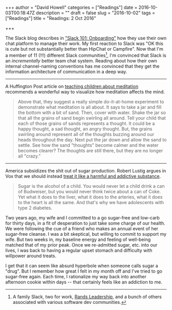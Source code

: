 +++
author = "David Howell"
categories = ["Readings"]
date = 2016-10-03T00:18:47Z
description = ""
draft = false
slug = "2016-10-02"
tags = ["Readings"]
title = "Readings: 2 Oct 2016"

+++


The Slack blog describes in ["Slack 101: Onboarding"][1] how they use their own chat platform to manage their work. My first reaction to Slack was "OK this is cute but not substantially better than HipChat or Campfire". Now that I'm a member of 11 (!!!) different Slack communities[^1], I'm convinced that Slack is an _incrementally_ better team chat system. Reading about how their own internal channel-naming conventions has me convinced that they get the information architecture of communication in a deep way.

---

A Huffington Post article on [teaching children about meditation][3] recommends a wonderful way to visualize how meditation affects the mind.

> Above that, they suggest a really simple do-it-at-home experiment to demonstrate what meditation is all about. It says to take a jar and fill the bottom with a bit of sand. Then, cover with water. Shake the jar so that all the grains of sand begin swirling all around. Tell your child that each of those grains of sands represents a thought. It could be a happy thought, a sad thought, an angry thought. But, the grains swirling around represent all of the thoughts buzzing around our heads throughout the day. Next put the jar down and allow the sand to settle. See how the sand "thoughts" become calmer and the water becomes clearer? The thoughts are still there, but they are no longer all "crazy."

---

America subsidizes the shit out of sugar production. Robert Lustig argues in Vox that we should instead [treat it like a harmful and addictive substance][4].

> Sugar is the alcohol of a child. You would never let a child drink a can of Budweiser, but you would never think twice about a can of Coke. Yet what it does to the liver, what it does to the arteries, what it does to the heart is all the same. And that's why we have adolescents with type 2 diabetes.

Two years ago, my wife and I committed to a go sugar-free and low-carb for thirty days, in a fit of desperation to just take some charge of our health. We were following the cue of a friend who makes an annual event of her sugar-free cleanse. I was a bit skeptical, but willing to commit to support my wife. But two weeks in, my baseline energy and feeling of well-being matched that of my prior peak. Once we re-admitted sugar, etc. into our lives, I was back to having a regular upset stomach and difficulty with willpower around treats.

I get that it can seem like absurd hyperbole when someone calls sugar a "drug". But I remember how great I felt in my month off and I've tried to go sugar-free again. Each time, I rationalize my way back into another afternoon cookie within days -- that certainly feels like an addiction to me.

[^1]: A family Slack, two for work, [Rands Leadership][2], and a bunch of others associated with various software dev communities.

[1]: https://slackhq.com/slack-101-onboarding-247454704155#.q25qe4avn
[2]: http://randsinrepose.com/welcome-to-rands-leadership-slack/
[3]: http://www.huffingtonpost.com/dawn-gluskin/teaching-children-meditat_b_3891216.html
[4]: http://www.vox.com/2014/6/2/5771008/the-case-for-treating-sugar-like-a-drug

